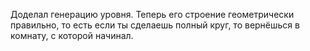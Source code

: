 
Доделал генерацию уровня. Теперь его строение геометрически правильно, то есть если ты сделаешь полный круг, то вернёшься в комнату, с которой начинал.
